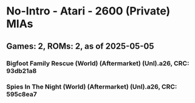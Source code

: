 # No-Intro - Atari - 2600 (Private) MIAs
## Games: 2, ROMs: 2, as of 2025-05-05

### Bigfoot Family Rescue (World) (Aftermarket) (Unl).a26, CRC: 93db21a8
### Spies In The Night (World) (Aftermarket) (Unl).a26, CRC: 595c8ea7
